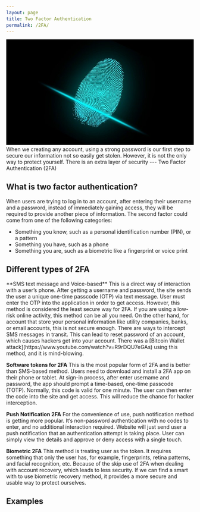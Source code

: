 ```yaml
---
layout: page
title: Two Factor Authentication
permalink: /2FA/
---
```

![Two factor authentication](/pic/2FA.jpg)
When we creating any account, using a strong password is our first step to secure our information not so easily get stolen. However, it is not the only way to protect yourself. There is an extra layer of security --- Two Factor Authentication (2FA)

<h2>What is two factor authentication?</h2>
When users are trying to log in to an account, after entering their username and a password, instead of immediately gaining access, they will be required to provide another piece of information. The second factor could come from one of the following categories:

* Something you know, such as a personal identification number (PIN), or a pattern
* Something you have, such as a phone
* Something you are, such as a biometric like a fingerprint or voice print

<h2>Different types of 2FA</h2>
**SMS text message and Voice-based**
	This is a direct way of interaction with a user’s phone. After getting a username and password, the site sends the user a unique one-time passcode (OTP) via text message. User must enter the OTP into the application in order to get access. 
	However, this method is considered the least secure way for 2FA. If you are using a low-risk online activity, this method can be all you need. On the other hand, for account that store your personal information like utility companies, banks, or email accounts, this is not secure enough. 
	There are ways to intercept SMS messages in transit. This can lead to reset password of an account, which causes hackers get into your account. There was a [Bitcoin Wallet attack](https://www.youtube.com/watch?v=R9rDQU7eGAs) using this method, and it is mind-blowing. 
	
**Software tokens for 2FA**
	This is the most popular form of 2FA and is better than SMS-based method. Users need to download and install a 2FA app on their phone or tablet. At sign-in process, after enter username and password, the app should prompt a time-based, one-time passcode (TOTP). Normally, this code is valid for one minute. The user can then enter the code into the site and get access. This will reduce the chance for hacker interception. 

**Push Notification 2FA**
	For the convenience of use, push notification method is getting more popular. It’s non-password authentication with no codes to enter, and no additional interaction required. Website will just send user a push notification that an authentication attempt is taking place. User can simply view the details and approve or deny access with a single touch. 

**Biometric 2FA**
	This method is treating user as the token. It requires something that only the user has, for example, fingerprints, retina patterns, and facial recognition, etc. Because of the skip use of 2FA when dealing with account recovery, which leads to less security. If we can find a smart with to use biometric recovery method, it provides a more secure and usable way to protect ourselves. 

<h2>Examples</h2>
